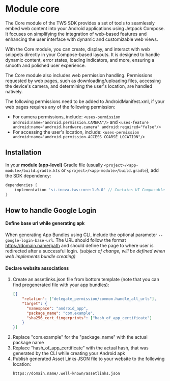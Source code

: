 # Module core

The Core module of the TWS SDK provides a set of tools to seamlessly embed web
content into your Android applications using Jetpack Compose. It focuses on simplifying
the integration of web-based features and enhancing the user interface with dynamic and
customizable web views.

With the Core module, you can create, display, and interact with web snippets 
directly in your Compose-based layouts. It is designed to handle dynamic content, 
error states, loading indicators, and more, ensuring a smooth and polished user experience.

The Core module also includes web permission handling. Permissions requested by web pages, such as downloading/uploading files,
accessing the device's camera, and determining the user's location, are handled natively.

The following permissions need to be added to AndroidManifest.xml, if your web pages requires any of the following permission:

- For camera permissions, include:
  `<uses-permission android:name="android.permission.CAMERA"/>`
  and
  `<uses-feature android:name="android.hardware.camera" android:required="false"/>`
- For accessing the user's location, include:
  `<uses-permission android:name="android.permission.ACCESS_COARSE_LOCATION"/>`

## Installation

In your <b>module (app-level)</b> Gradle file (usually `<project>/<app-module>/build.gradle.kts` or `<project>/<app-module>/build.gradle`),
add the SDK dependency:

```gradle
dependencies {
    implementation 'si.inova.tws:core:1.0.0' // Contains UI Composable components for displaying web pages
}
```

## How to handle Google Login

#### Define base url while generating apk

When generating App Bundles using CLI, include the optional parameter `--google-login-base-url`. The URL should follow the format https://domain.name/path and should define the page to where user is redirected after a successful login.
*(subject of change, will be defined when web implements bundle creating)*

#### Declare website associations
1. Create an assetlinks.json file from bottom template (note that you can find pregenerated file with your app bundles):
    ```json
    [{
        "relation": ["delegate_permission/common.handle_all_urls"],
        "target": {
          "namespace": "android_app",
          "package_name": "com.example",
          "sha256_cert_fingerprints": ["hash_of_app_certificate"]
        }
    }]
    ```
2. Replace "com.example" for the "package_name" with the actual package name
3. Replace "hash_of_app_certificate" with the actual hash, that was generated by the CLI while creating your Android apk
4. Publish generated Asset Links JSON file to your website to the following location:
    ```
    https://domain.name/.well-known/assetlinks.json
    ```
